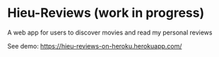 # Hieu-Reviews (work in progress)
A web app for users to discover movies and read my personal reviews

See demo:
https://hieu-reviews-on-heroku.herokuapp.com/
